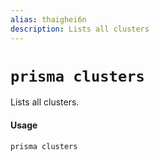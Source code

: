 ```yaml
---
alias: thaighei6n
description: Lists all clusters
---
```


# `prisma clusters`

Lists all clusters.

#### Usage

```sh
prisma clusters
```
